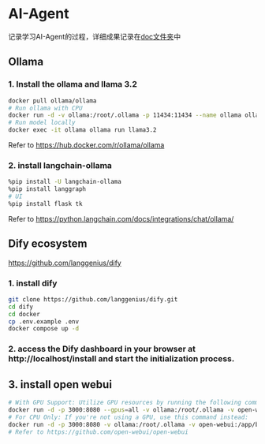 # AI-Agent
记录学习AI-Agent的过程，详细成果记录在[doc文件夹](./doc)中


## Ollama
### 1. Install the ollama and llama 3.2
```bash
docker pull ollama/ollama
# Run ollama with CPU
docker run -d -v ollama:/root/.ollama -p 11434:11434 --name ollama ollama/ollama
# Run model locally
docker exec -it ollama ollama run llama3.2
```
Refer to https://hub.docker.com/r/ollama/ollama

### 2. install langchain-ollama
```bash
%pip install -U langchain-ollama
%pip install langgraph
# UI
%pip install flask tk

```
Refer to https://python.langchain.com/docs/integrations/chat/ollama/


## Dify ecosystem
https://github.com/langgenius/dify
### 1. install dify
```bash
git clone https://github.com/langgenius/dify.git
cd dify
cd docker
cp .env.example .env
docker compose up -d
```
### 2. access the Dify dashboard in your browser at http://localhost/install and start the initialization process.

## 3. install open webui

```bash
# With GPU Support: Utilize GPU resources by running the following command:
docker run -d -p 3000:8080 --gpus=all -v ollama:/root/.ollama -v open-webui:/app/backend/data --name open-webui --restart always ghcr.io/open-webui/open-webui:ollama
# For CPU Only: If you're not using a GPU, use this command instead:
docker run -d -p 3000:8080 -v ollama:/root/.ollama -v open-webui:/app/backend/data --name open-webui --restart always ghcr.io/open-webui/open-webui:ollama
# Refer to https://github.com/open-webui/open-webui
```